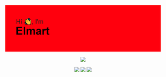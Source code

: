 <img src="header.png">
<p align="center">
  <a href="https://skillicons.dev">
    <img src="https://skillicons.dev/icons?i=vscode,html,visualstudio,c,cs,dotnet" />
  </a>
</p>
<p align="center">
  <img src="https://badges.pufler.dev/years/Yomaaaaaaaa">
  <img src="https://badges.pufler.dev/visits/{username}/{repo}">
  <img src="https://badges.pufler.dev/created/{username}/{repo}">
</p>
